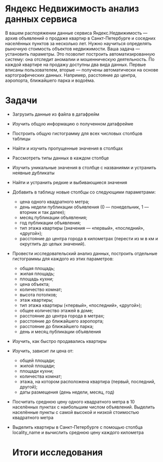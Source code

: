 # Яндекс Недвижимость анализ данных сервиса

В вашем распоряжении данные сервиса Яндекс.Недвижимость — архив объявлений о продаже квартир в Санкт-Петербурге и соседних населённых пунктов за несколько лет. Нужно научиться определять рыночную стоимость объектов недвижимости. Ваша задача — установить параметры. Это позволит построить автоматизированную систему: она отследит аномалии и мошенническую деятельность.
По каждой квартире на продажу доступны два вида данных. Первые вписаны пользователем, вторые — получены автоматически на основе картографических данных. Например, расстояние до центра, аэропорта, ближайшего парка и водоёма.   
# Задачи
- Загрузить данные из файла в датафрейм
- Изучить общую информацию о полученном датафрейме
- Построить общую гистограмму для всех числовых столбцов таблицы
- Найти и изучить пропущенные значения в столбцах
- Рассмотреть типы данных в каждом столбце
- Изучить уникальные значения в столбце с названиями и устранить неявные дубликаты
- Найти и устранить редкие и выбивающиеся значения
- Добавить в таблицу новые столбцы со следующими параметрами:
  - цена одного квадратного метра;
  - день недели публикации объявления (0 — понедельник, 1 — вторник и так далее);
  - месяц публикации объявления;
  - год публикации объявления;
  - тип этажа квартиры (значения — «первый», «последний», «другой»);
  - расстояние до центра города в километрах (перести из м в км и округлить до целых значений).
- Провести исследовательский анализ данных, построить отдельные гистограммы для каждого из этих параметров:
  - общая площадь;
  - жилая площадь;
  - площадь кухни;
  - цена объекта;
  - количество комнат;
  - высота потолков;
  - этаж квартиры;
  - тип этажа квартиры («первый», «последний», «другой»);
  - общее количество этажей в доме;
  - расстояние до центра города в метрах;
  - расстояние до ближайшего аэропорта;
  - расстояние до ближайшего парка;
  - день и месяц публикации объявления
- Изучить, как быстро продавались квартиры
- Изучить, зависит ли цена от:
  - общей площади;
  - жилой площади;
  - площади кухни;
  - количества комнат;
  - этажа, на котором расположена квартира (первый, последний, другой);
  - даты размещения (день недели, месяц, год)
- Посчитать среднюю цену одного квадратного метра в 10 населённых пунктах с наибольшим числом объявлений. Выделить населённые пункты с самой высокой и низкой стоимостью квадратного метра
- Выделить квартиры в Санкт-Петербурге с помощью столбца locality_name и вычислить среднюю цену каждого километра

  # Итоги исследования
  
